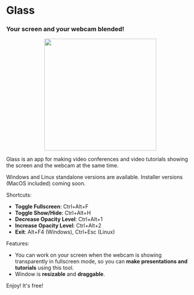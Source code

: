 # Glass
### Your screen and your webcam blended!

<p align="center"><img src="https://i.imgur.com/qXuRtvU.png" width="300" /></p>

Glass is an app for making video conferences and video tutorials showing the screen and the webcam at the same time.

Windows and Linux standalone versions are available.
Installer versions (MacOS included) coming soon.

Shortcuts:
- **Toggle Fullscreen**: Ctrl+Alt+F
- **Toggle Show/Hide**: Ctrl+Alt+H
- **Decrease Opacity Level**: Ctrl+Alt+1
- **Increase Opacity Level**: Ctrl+Alt+2
- **Exit**: Alt+F4 (Windows), Ctrl+Esc (Linux)

Features:
- You can work on your screen when the webcam is showing transparently in fullscreen mode, so you can **make presentations and tutorials** using this tool.
- Window is **resizable** and **draggable**.

Enjoy! It's free!
